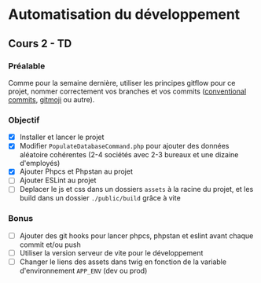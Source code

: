 # Automatisation du développement
## Cours 2 - TD

### Préalable
Comme pour la semaine dernière, utiliser les principes gitflow pour ce projet, nommer correctement vos branches et vos commits ([conventional commits](https://www.conventionalcommits.org/en/v1.0.0/), [gitmoji](https://gitmoji.dev/) ou autre).

### Objectif
- [x] Installer et lancer le projet
- [x] Modifier `PopulateDatabaseCommand.php` pour ajouter des données aléatoire cohérentes (2-4 sociétés avec 2-3 bureaux et une dizaine d'employés) 
- [x] Ajouter Phpcs et Phpstan au projet
- [ ] Ajouter ESLint au projet
- [ ] Deplacer le js et css dans un dossiers `assets` à la racine du projet, et les build dans un dossier `./public/build` grâce à vite

### Bonus
- [ ] Ajouter des git hooks pour lancer phpcs, phpstan et eslint avant chaque commit et/ou push
- [ ] Utiliser la version serveur de vite pour le développement
- [ ] Changer le liens des assets dans twig en fonction de la variable d'environnement `APP_ENV` (dev ou prod)
